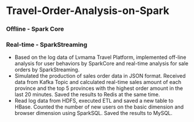 # Travel-Order-Analysis-on-Spark
### Offline - Spark Core
### Real-time - SparkStreaming
* Based on the log data of Lvmama Travel Platform, implemented off-line analysis for user behaviors by SparkCore and real-time analysis for sale orders by SparkStreaming.
* Simulated the production of sales order data in JSON format. Received data from Kafka Topic and calculated real-time sales amount of each province and the top 5 provinces with the highest order amount in the last 20 minutes. Saved the results to Redis at the same time.
* Read log data from HDFS, executed ETL and saved a new table to HBase. Counted the number of new users on the basic dimension and browser dimension using SparkSQL. Saved the results to MySQL.
